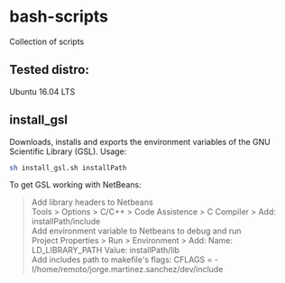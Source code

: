 # bash-scripts
Collection of scripts

## Tested distro:
Ubuntu 16.04 LTS

## install_gsl
Downloads, installs and exports the environment variables of the GNU Scientific Library (GSL). Usage: <br/>
```bash
sh install_gsl.sh installPath
```
To get GSL working with NetBeans: <br/>
> Add library headers to Netbeans <br/>
> Tools > Options > C/C++ > Code Assistence > C Compiler > Add: installPath/include <br/>
> Add environment variable to Netbeans to debug and run <br/>
> Project Properties > Run > Environment > Add: Name: LD_LIBRARY_PATH	Value: installPath/lib <br/>
> Add includes path to makefile's flags: CFLAGS = -I/home/remoto/jorge.martinez.sanchez/dev/include <br/>
